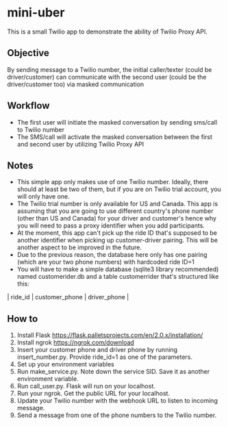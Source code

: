 # mini-uber

This is a small Twilio app to demonstrate the ability of Twilio Proxy API.

## Objective
By sending message to a Twilio number, the initial caller/texter (could be driver/customer) can communicate with the second user (could be the driver/customer too) via masked communication

## Workflow
- The first user will initiate the masked conversation by sending sms/call to Twilio number
- The SMS/call will activate the masked conversation between the first and second user by utilizing Twilio Proxy API

## Notes
- This simple app only makes use of one Twilio number. Ideally, there should at least be two of them, but if you are on Twilio trial account, you will only have one.
- The Twilio trial number is only available for US and Canada. This app is assuming that you are going to use different country's phone number (other than US and Canada) for your driver and customer's hence why you will need to pass a proxy identifier when you add participants.
- At the moment, this app can't pick up the ride ID that's supposed to be another identifier when picking up customer-driver pairing. This will be another aspect to be improved in the future.
- Due to the previous reason, the database here only has one pairing (which are your two phone numbers) with hardcoded ride ID=1
- You will have to make a simple database (sqlite3 library recommended) named customerider.db and a table customerrider that's structured like this:

| ride_id | customer_phone | driver_phone |


## How to
1. Install Flask https://flask.palletsprojects.com/en/2.0.x/installation/
2. Install ngrok https://ngrok.com/download
3. Insert your customer phone and driver phone by running insert_number.py. Provide ride_id=1 as one of the parameters. 
4. Set up your environment variables
5. Run make_service.py. Note down the service SID. Save it as another environment variable.
6. Run call_user.py. Flask will run on your localhost.
7. Run your ngrok. Get the public URL for your localhost.
8. Update your Twilio number with the webhook URL to listen to incoming message.
9. Send a message from one of the phone numbers to the Twilio number.


